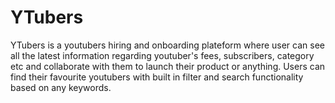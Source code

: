 # YTubers
YTubers is a youtubers hiring and onboarding plateform where user can see all the latest information regarding youtuber's fees, subscribers, category etc and collaborate with them to launch their product or anything. Users can find their favourite youtubers with built in filter and search functionality based on any keywords.
